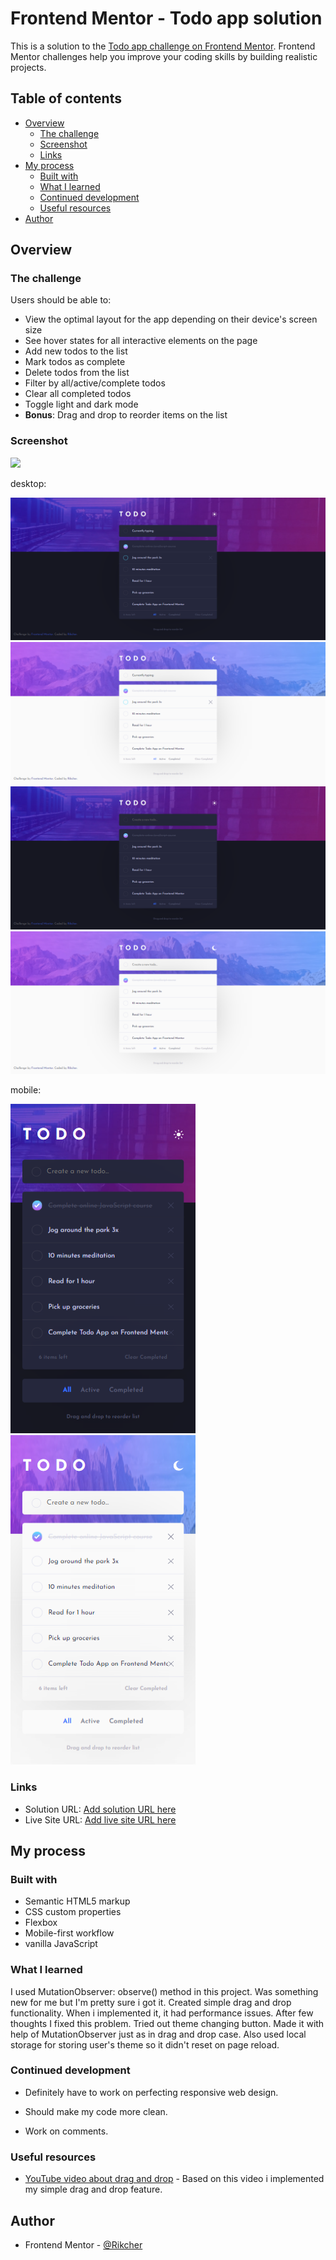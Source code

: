 # Frontend Mentor - Todo app solution

This is a solution to the [Todo app challenge on Frontend Mentor](https://www.frontendmentor.io/challenges/todo-app-Su1_KokOW). Frontend Mentor challenges help you improve your coding skills by building realistic projects. 

## Table of contents

- [Overview](#overview)
  - [The challenge](#the-challenge)
  - [Screenshot](#screenshot)
  - [Links](#links)
- [My process](#my-process)
  - [Built with](#built-with)
  - [What I learned](#what-i-learned)
  - [Continued development](#continued-development)
  - [Useful resources](#useful-resources)
- [Author](#author)


## Overview

### The challenge

Users should be able to:

- View the optimal layout for the app depending on their device's screen size
- See hover states for all interactive elements on the page
- Add new todos to the list
- Mark todos as complete
- Delete todos from the list
- Filter by all/active/complete todos
- Clear all completed todos
- Toggle light and dark mode
- **Bonus**: Drag and drop to reorder items on the list

### Screenshot

![](./screenshot.jpg)

desktop:

![](/screenshots/active-states-dark.png)
![](/screenshots/active-states-light.png)
![](/screenshots/desktop-design-dark.png)
![](/screenshots/desktop-design-light.png)

mobile:

![](/screenshots/mobile-design-dark.png)
![](/screenshots/mobile-design-light.png)

### Links

- Solution URL: [Add solution URL here](https://your-solution-url.com)
- Live Site URL: [Add live site URL here](https://your-live-site-url.com)

## My process

### Built with

- Semantic HTML5 markup
- CSS custom properties
- Flexbox
- Mobile-first workflow
- vanilla JavaScript

### What I learned

I used MutationObserver: observe() method in this project. Was something new for me but I'm pretty sure i got it.
Created simple drag and drop functionality. When i implemented it, it had performance issues. After few thoughts I fixed this problem.
Tried out theme changing button. Made it with help of MutationObserver just as in drag and drop case. Also used local storage for storing user's theme so it didn't reset on page reload.

### Continued development

- Definitely have to work on perfecting responsive web design.

- Should make my code more clean. 

- Work on comments.


### Useful resources

- [YouTube video about drag and drop](https://www.youtube.com/watch?v=jfYWwQrtzzY&t=618s) - Based on this video i implemented my simple drag and drop feature.


## Author

- Frontend Mentor - [@Rikcher](https://www.frontendmentor.io/profile/Rikcher)


